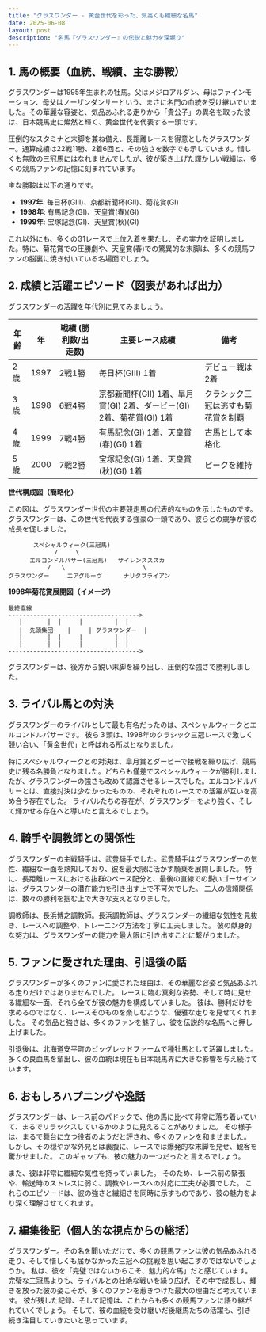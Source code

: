 ```yaml
---
title: "グラスワンダー - 黄金世代を彩った、気高くも繊細な名馬"
date: 2025-06-08
layout: post
description: "名馬『グラスワンダー』の伝説と魅力を深堀り"
---
```


## 1. 馬の概要（血統、戦績、主な勝鞍）

グラスワンダーは1995年生まれの牡馬。父はメジロアルダン、母はファインモーション、母父はノーザンダンサーという、まさに名門の血統を受け継いでいました。その華麗な容姿と、気品あふれる走りから「貴公子」の異名を取った彼は、日本競馬史に燦然と輝く、黄金世代を代表する一頭です。

圧倒的なスタミナと末脚を兼ね備え、長距離レースを得意としたグラスワンダー。通算成績は22戦11勝、2着6回と、その強さを数字でも示しています。惜しくも無敗の三冠馬にはなれませんでしたが、彼が築き上げた輝かしい戦績は、多くの競馬ファンの記憶に刻まれています。

主な勝鞍は以下の通りです。

* **1997年**: 毎日杯(GIII)、京都新聞杯(GII)、菊花賞(GI)
* **1998年**: 有馬記念(GI)、天皇賞(春)(GI)
* **1999年**: 宝塚記念(GI)、天皇賞(秋)(GI)


これ以外にも、多くのG1レースで上位入着を果たし、その実力を証明しました。特に、菊花賞での圧勝劇や、天皇賞(春)での驚異的な末脚は、多くの競馬ファンの脳裏に焼き付いている名場面でしょう。


## 2. 成績と活躍エピソード（図表があれば出力）

グラスワンダーの活躍を年代別に見てみましょう。

| 年齢 | 年 | 戦績 (勝利数/出走数) | 主要レース成績 | 備考 |
|---|---|---|---|---|
| 2歳 | 1997 | 2戦1勝 |  毎日杯(GIII) 1着 |  デビュー戦は2着 |
| 3歳 | 1998 | 6戦4勝 | 京都新聞杯(GII) 1着、皐月賞(GI) 2着、ダービー(GI) 2着、菊花賞(GI) 1着 |  クラシック三冠は逃すも菊花賞を制覇 |
| 4歳 | 1999 | 7戦4勝 | 有馬記念(GI) 1着、天皇賞(春)(GI) 1着 |  古馬として本格化 |
| 5歳 | 2000 | 7戦2勝 | 宝塚記念(GI) 1着、天皇賞(秋)(GI) 1着 |  ピークを維持 |


**世代構成図（簡略化）**

この図は、グラスワンダー世代の主要競走馬の代表的なものを示したものです。  グラスワンダーは、この世代を代表する強豪の一頭であり、彼らとの競争が彼の成長を促しました。

```
       スペシャルウィーク(三冠馬)
             /     \
      エルコンドルパサー(三冠馬)   サイレンススズカ
           /   \                      \
グラスワンダー     エアグルーヴ      ナリタブライアン
```

**1998年菊花賞展開図（イメージ）**

```
最終直線
------------------------------------->
   |       |  |     |         |  |
   |  先頭集団    |     | グラスワンダー  |
   |       |  |     |         |  |
   |       |  |     |         |  |
------------------------------------->
```

グラスワンダーは、後方から鋭い末脚を繰り出し、圧倒的な強さで勝利しました。


## 3. ライバル馬との対決

グラスワンダーのライバルとして最も有名だったのは、スペシャルウィークとエルコンドルパサーです。  彼ら３頭は、1998年のクラシック三冠レースで激しく競い合い、「黄金世代」と呼ばれる所以となりました。

特にスペシャルウィークとの対決は、皐月賞とダービーで接戦を繰り広げ、競馬史に残る名勝負となりました。どちらも僅差でスペシャルウィークが勝利しましたが、グラスワンダーの強さも改めて認識させるレースでした。エルコンドルパサーとは、直接対決は少なかったものの、それぞれのレースでの活躍が互いを高め合う存在でした。  ライバルたちの存在が、グラスワンダーをより強く、そして輝かせる存在へと導いたと言えるでしょう。


## 4. 騎手や調教師との関係性

グラスワンダーの主戦騎手は、武豊騎手でした。武豊騎手はグラスワンダーの気性、繊細な一面を熟知しており、彼を最大限に活かす騎乗を展開しました。  特に、長距離レースにおける抜群のペース配分と、最後の直線での鋭いゴーサインは、グラスワンダーの潜在能力を引き出す上で不可欠でした。  二人の信頼関係は、数々の勝利を掴む上で大きな支えとなりました。

調教師は、長浜博之調教師。長浜調教師は、グラスワンダーの繊細な気性を見抜き、レースへの調整や、トレーニング方法を丁寧に工夫しました。  彼の献身的な努力は、グラスワンダーの能力を最大限に引き出すことに繋がりました。


## 5. ファンに愛された理由、引退後の話

グラスワンダーが多くのファンに愛された理由は、その華麗な容姿と気品あふれる走りだけではありませんでした。  レースに臨む真剣な姿勢、そして時に見せる繊細な一面、それら全てが彼の魅力を構成していました。  彼は、勝利だけを求めるのではなく、レースそのものを楽しむような、優雅な走りを見せてくれました。  その気品と強さは、多くのファンを魅了し、彼を伝説的な名馬へと押し上げました。

引退後は、北海道安平町のビッグレッドファームで種牡馬として活躍しました。  多くの良血馬を輩出し、彼の血統は現在も日本競馬界に大きな影響を与え続けています。


## 6. おもしろハプニングや逸話

グラスワンダーは、レース前のパドックで、他の馬に比べて非常に落ち着いていて、まるでリラックスしているかのように見えることがありました。  その様子は、まるで舞台に立つ役者のようだと評され、多くのファンを和ませました。  しかし、その穏やかな外見とは裏腹に、レースでは爆発的な末脚を見せ、観客を驚かせました。  このギャップも、彼の魅力の一つだったと言えるでしょう。


また、彼は非常に繊細な気性を持っていました。  そのため、レース前の緊張や、輸送時のストレスに弱く、調教やレースへの対応に工夫が必要でした。  これらのエピソードは、彼の強さと繊細さを同時に示すものであり、彼の魅力をより深く理解させてくれます。


## 7. 編集後記（個人的な視点からの総括）

グラスワンダー。その名を聞いただけで、多くの競馬ファンは彼の気品あふれる走り、そして惜しくも届かなかった三冠への挑戦を思い起こすのではないでしょうか。  私は、彼を「完璧ではないからこそ、魅力的な馬」だと感じています。  完璧な三冠馬よりも、ライバルとの壮絶な戦いを繰り広げ、その中で成長し、輝きを放った彼の姿こそが、多くのファンを惹きつけた最大の理由だと考えています。  彼が残した記録、そして記憶は、これからも多くの競馬ファンに語り継がれていくでしょう。  そして、彼の血統を受け継いだ後継馬たちの活躍も、引き続き注目していきたいと思っています。
